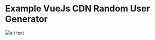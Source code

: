 # Example VueJs CDN Random User Generator 
![alt text](https://github.com/apiwatdev/learn-vuejs-crash-course/blob/master/CDN-Randon-User-Generator/image/demo.png?raw=true)
